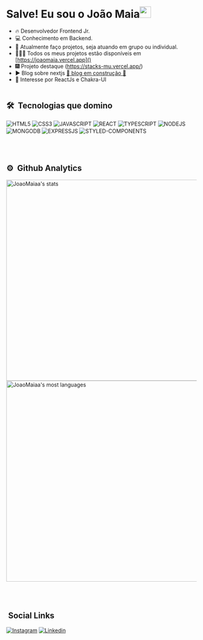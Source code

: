 <h1>Salve! Eu sou o João Maia<img src="https://raw.githubusercontent.com/kaueMarques/kaueMarques/master/hi.gif" width="30px" height="30px"></h1>

- 🔥 Desenvolvedor Frontend Jr.
- 💻 Conhecimento em Backend.
- 🚀 Atualmente faço projetos, seja atuando em grupo ou individual.
- 👨🏻‍💻 Todos os meus projetos estão disponíveis em [https://joaomaia.vercel.app]()
- 🎆 Projeto destaque (https://stacks-mu.vercel.app/)
- ▶️ Blog sobre nextjs [ 🚨 blog em construção 🚨 ]()
- 🔨 Interesse por ReactJs e Chakra-UI
<br><br>

## 🛠 &nbsp;Tecnologias que domino

<p align="left">
<img align="center" alt="HTML5" src="https://img.shields.io/badge/HTML5-E34F26?style=for-the-badge&logo=html5&logoColor=white">
<img align="center" alt="CSS3" src="https://img.shields.io/badge/CSS3-1572B6?style=for-the-badge&logo=css3&logoColor=white">
<img align="center" alt="JAVASCRIPT" src="https://img.shields.io/badge/JavaScript-F7DF1E?style=for-the-badge&logo=javascript&logoColor=black">
<img align="center" alt="REACT" src="https://img.shields.io/badge/React-20232A?style=for-the-badge&logo=react&logoColor=61DAFB">
<img align="center" alt="TYPESCRIPT" src="https://img.shields.io/badge/TypeScript-007ACC?style=for-the-badge&logo=typescript&logoColor=white">
<img align="center" alt="NODEJS" src="https://img.shields.io/badge/Node.js-43853D?style=for-the-badge&logo=node.js&logoColor=white">
<img align="center" alt="MONGODB" src="https://img.shields.io/badge/MongoDB-4EA94B?style=for-the-badge&logo=mongodb&logoColor=white">
<img align="center" alt="EXPRESSJS" src="https://img.shields.io/badge/Express.js-404D59?style=for-the-badge">
<img align="center" alt="STYLED-COMPONENTS" src="https://img.shields.io/badge/styled--components-DB7093?style=for-the-badge&logo=styled-components&logoColor=white">
</p>
<br><br>

## ⚙️ &nbsp;Github Analytics

<p align="left">
<img width="530em" src="https://github-readme-stats.vercel.app/api?username=JoaoMaiaa&show_icons=true&theme=radical" alt="JoaoMaiaa's stats">

<img width="530em" src="https://github-readme-stats.vercel.app/api/top-langs/?username=JoaoMaiaa&layout=compact&theme=radical" alt="JoaoMaiaa's most languages">
  
</p>
<br><br>

## &nbsp;Social Links

<p align="left">

[![Instagram](https://img.shields.io/badge/Instagram-E4405F?style=for-the-badge&logo=instagram&logoColor=white)](https://instagram.com/eumaiajoao)
[![Linkedin](https://img.shields.io/badge/LinkedIn-0077B5?style=for-the-badge&logo=linkedin&logoColor=white)](https://linkedin.com/in/jo%C3%A3omaiaa/)

</p>
<br><br>
